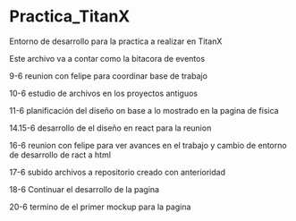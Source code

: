 # Practica_TitanX 
Entorno de desarrollo para la practica a realizar en TitanX

Este archivo va a contar como la bitacora de eventos

9-6 reunion con felipe para coordinar base de trabajo

10-6 estudio de archivos en los proyectos antiguos

11-6 planificación del diseño on base a lo mostrado en la pagina de fisica

14.15-6 desarrollo de el diseño en react para la reunion

16-6 reunion con felipe para ver avances en el trabajo y cambio de entorno de desarrollo de ract a html

17-6 subido archivos a repositorio creado con anterioridad

18-6 Continuar el desarrollo de la pagina

20-6 termino de el primer mockup para la pagina
